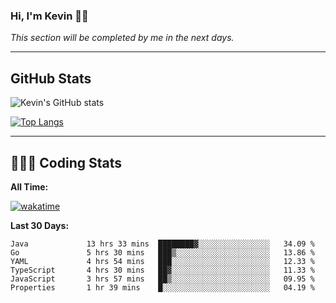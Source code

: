 ### Hi, I'm Kevin 👋🏻

_This section will be completed by me in the next days._


--- 
## GitHub Stats
![Kevin's GitHub stats](https://github-readme-stats.vercel.app/api?username=kevin-kraus&show_icons=true&theme=dark)

[![Top Langs](https://github-readme-stats.vercel.app/api/top-langs/?username=kevin-kraus&layout=compact&theme=dark)]()

---
## 🧑🏻‍💻 Coding Stats

**All Time:**

[![wakatime](https://wakatime.com/badge/user/2ee1869b-72a2-4c21-b5f7-e95432f5a1cf.svg?style=flat)](https://wakatime.com/@2ee1869b-72a2-4c21-b5f7-e95432f5a1cf)

**Last 30 Days:**

<!--START_SECTION:waka-->

```text
Java             13 hrs 33 mins  ████████▓░░░░░░░░░░░░░░░░   34.09 %
Go               5 hrs 30 mins   ███▒░░░░░░░░░░░░░░░░░░░░░   13.86 %
YAML             4 hrs 54 mins   ███░░░░░░░░░░░░░░░░░░░░░░   12.33 %
TypeScript       4 hrs 30 mins   ██▓░░░░░░░░░░░░░░░░░░░░░░   11.33 %
JavaScript       3 hrs 57 mins   ██▒░░░░░░░░░░░░░░░░░░░░░░   09.95 %
Properties       1 hr 39 mins    █░░░░░░░░░░░░░░░░░░░░░░░░   04.19 %
```

<!--END_SECTION:waka-->
